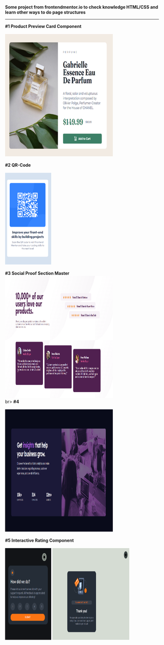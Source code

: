 <strong>Some project from frontendmentor.io to check knowledge HTML/CSS and learn other ways to do page structures</strong>
<hr>
<strong>#1 Product Preview Card Component</strong>
<br> <br>
<img src="/Product-Preview-Card-Component/image/Product-Preview-Card-Component.jpg" width="70%" height="400" alt="Result photo">
<br> <br>
<strong>#2 QR-Code</strong>
<br> <br>
<img src="/QR-Code/images/Result.png" width="30%" height="300" alt="Result photo">
<br> <br>
<strong>#3 Social Proof Section Master</strong>
<br <br>
<img src="/Social-Proof-Section-Master/images/Result.png" width="70%" height="400" alt="Result photo">
<br> br>
<strong>#4 </strong>
<br> <br>
<img src="/Stats-preview/image/Result.png" width="70%" height="400" alt="Result photo">
<br> <br>
<strong>#5 Interactive Rating Component</strong>
<br> <br>
<img src="/Interactive-Rating-Component/images/Result1.png" width="30%" height="300" alt="Result photo">
<img src="/Interactive-Rating-Component/images/Result2.png" width="50%" height="300" alt="Result  after clicking">
<br> <br>
